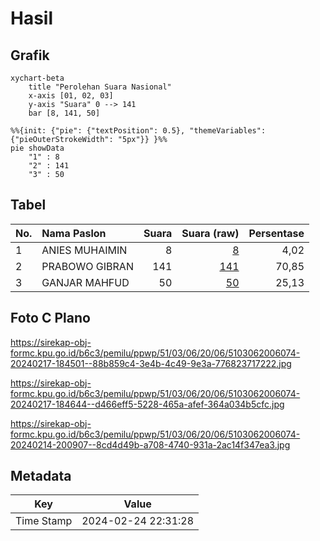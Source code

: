 # Hasil

## Grafik

```mermaid
xychart-beta
    title "Perolehan Suara Nasional"
    x-axis [01, 02, 03]
    y-axis "Suara" 0 --> 141
    bar [8, 141, 50]
```

```mermaid
%%{init: {"pie": {"textPosition": 0.5}, "themeVariables": {"pieOuterStrokeWidth": "5px"}} }%%
pie showData
    "1" : 8
    "2" : 141
    "3" : 50
```

## Tabel

| No. | Nama Paslon    | Suara | Suara (raw) | Persentase |
|:--- |:-------------- | -----:| -----------:| ----------:|
| 1   | ANIES MUHAIMIN | 8     | [8][p-1]    | 4,02       |
| 2   | PRABOWO GIBRAN | 141   | [141][p-2]  | 70,85      |
| 3   | GANJAR MAHFUD  | 50    | [50][p-3]   | 25,13      |


[p-1]: https://github.com/gigit-pemilu/pemilu-2024/blob/main/pilpres/hitung-suara/sub/51-bali/sub/03-badung/sub/06-kuta-utara/sub/2006-dalung/sub/074-tps/sub/paslon-1.txt
[p-2]: https://github.com/gigit-pemilu/pemilu-2024/blob/main/pilpres/hitung-suara/sub/51-bali/sub/03-badung/sub/06-kuta-utara/sub/2006-dalung/sub/074-tps/sub/paslon-2.txt
[p-3]: https://github.com/gigit-pemilu/pemilu-2024/blob/main/pilpres/hitung-suara/sub/51-bali/sub/03-badung/sub/06-kuta-utara/sub/2006-dalung/sub/074-tps/sub/paslon-3.txt

## Foto C Plano

https://sirekap-obj-formc.kpu.go.id/b6c3/pemilu/ppwp/51/03/06/20/06/5103062006074-20240217-184501--88b859c4-3e4b-4c49-9e3a-776823717222.jpg

https://sirekap-obj-formc.kpu.go.id/b6c3/pemilu/ppwp/51/03/06/20/06/5103062006074-20240217-184644--d466eff5-5228-465a-afef-364a034b5cfc.jpg

https://sirekap-obj-formc.kpu.go.id/b6c3/pemilu/ppwp/51/03/06/20/06/5103062006074-20240214-200907--8cd4d49b-a708-4740-931a-2ac14f347ea3.jpg


## Metadata

| Key        | Value               |
| ---------- | ------------------- |
| Time Stamp | 2024-02-24 22:31:28 |



